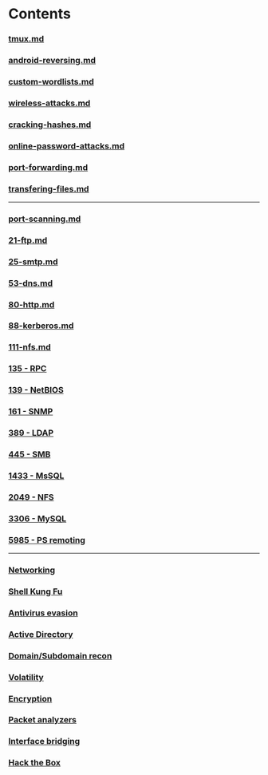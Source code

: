 # Contents

### [tmux.md](tmux.md)
### [android-reversing.md](android-reversing.md)
### [custom-wordlists.md](custom-wordlists.md)
### [wireless-attacks.md](wireless-attacks.md)
### [cracking-hashes.md](cracking-hashes.md)
### [online-password-attacks.md](online-password-attacks.md)
### [port-forwarding.md](port-forwarding.md)
### [transfering-files.md](transfering-files.md)

---

### [port-scanning.md](port-scanning.md)
### [21-ftp.md](21-ftp.md)
### [25-smtp.md](25-smtp.md)
### [53-dns.md](53-dns.md)
### [80-http.md](80-http.md)
### [88-kerberos.md](88-kerberos.md)
### [111-nfs.md](111-nfs.md)
### [135 - RPC](135-rpc.md)
### [139 - NetBIOS](139-445-smb.md)
### [161 - SNMP](161-snmp.md)
### [389 - LDAP](389-ldap.md)
### [445 - SMB](445-smb.md)
### [1433 - MsSQL](1433-mssql.md)
### [2049 - NFS](2049-nfs.md)
### [3306 - MySQL](3306-mysql.md)
### [5985 - PS remoting](5985-ps-remoting.md)

---

### [Networking](networking.md)
### [Shell Kung Fu](shell-kung-fu.md)
### [Antivirus evasion](antivirus-evasion.md)
### [Active Directory](active-directory.md)
### [Domain/Subdomain recon](basics.md)
### [Volatility](volatility.md)
### [Encryption](encryption.md)
### [Packet analyzers](packet-analyzers.md)
### [Interface bridging](interface-bridging.md)
### [Hack the Box](hack-the-box.md)